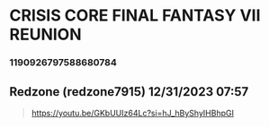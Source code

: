 # CRISIS CORE FINAL FANTASY VII REUNION
### 1190926797588680784
## Redzone (redzone7915) 12/31/2023 07:57 

> https://youtu.be/GKbUUIz64Lc?si=hJ_hByShyIHBhpGI

